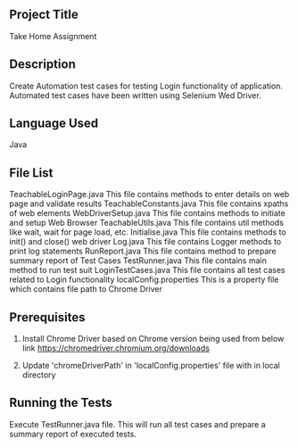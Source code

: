 Project Title
--------------
Take Home Assignment


Description
-----------
Create Automation test cases for testing Login functionality of application. Automated test cases have been written using Selenium Wed Driver.


Language Used
------------
Java


File List
---------
TeachableLoginPage.java		This file contains methods to enter details on web page and validate results
TeachableConstants.java		This file contains xpaths of web elements
WebDriverSetup.java			This file contains methods to initiate and setup Web Browser
TeachableUtils.java			This file contains util methods like wait, wait for page load, etc.
Initialise.java				This file contains methods to init() and close() web driver
Log.java						This file contains Logger methods to print log statements
RunReport.java				This file contains method to prepare summary report of Test Cases
TestRunner.java				This file contains main method to run test suit
LoginTestCases.java			This file contains all test cases related to Login functionality
localConfig.properties		This is a property file which contains file path to Chrome Driver


Prerequisites
------------
1. Install Chrome Driver based on Chrome version being used from below link 
   https://chromedriver.chromium.org/downloads
   
2. Update 'chromeDriverPath' in 'localConfig.properties' file with <pathOfChromeDriver> in local directory


Running the Tests
-----------------
Execute TestRunner.java file. This will run all test cases and prepare a summary report of executed tests.
